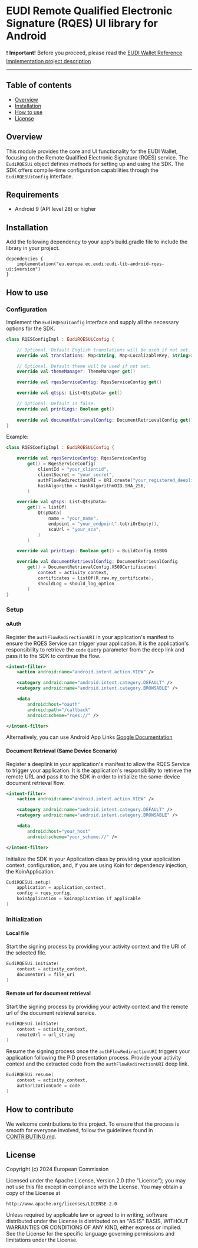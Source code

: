 # EUDI Remote Qualified Electronic Signature (RQES) UI library for Android

:heavy_exclamation_mark: **Important!** Before you proceed, please read
the [EUDI Wallet Reference Implementation project description](https://github.com/eu-digital-identity-wallet/.github/blob/main/profile/reference-implementation.md)

----

## Table of contents

* [Overview](#overview)
* [Installation](#installation)
* [How to use](#how-to-use)
* [License](#license)

## Overview

This module provides the core and UI functionality for the EUDI Wallet, focusing on the Remote Qualified Electronic Signature (RQES) service. 
The `EudiRQESUi` object defines methods for setting up and using the SDK. The SDK offers compile-time configuration capabilities through the `EudiRQESUiConfig` interface.

## Requirements

- Android 9 (API level 28) or higher

## Installation

Add the following dependency to your app's build.gradle file to include the library in your project.

```Gradle
dependencies {
    implementation("eu.europa.ec.eudi:eudi-lib-android-rqes-ui:$version")
}
```

## How to use

### Configuration

Implement the `EudiRQESUiConfig` interface and supply all the necessary options for the SDK.

```kotlin
class RQESConfigImpl : EudiRQESUiConfig {

    // Optional. Default English translations will be used if not set.
    override val translations: Map<String, Map<LocalizableKey, String>> get()

    // Optional. Default theme will be used if not set.
    override val themeManager: ThemeManager get()

    override val rqesServiceConfig: RqesServiceConfig get()

    override val qtsps: List<QtspData> get()

    // Optional. Default is false.
    override val printLogs: Boolean get()
            
    override val documentRetrievalConfig: DocumentRetrievalConfig get()
}
```

Example:

```kotlin
class RQESConfigImpl : EudiRQESUiConfig {

    override val rqesServiceConfig: RqesServiceConfig
        get() = RqesServiceConfig(
            clientId = "your_clientid",
            clientSecret = "your_secret",
            authFlowRedirectionURI = URI.create("your_registered_deeplink"),
            hashAlgorithm = HashAlgorithmOID.SHA_256,
        )

    override val qtsps: List<QtspData>
        get() = listOf(
            QtspData(
                name = "your_name",
                endpoint = "your_endpoint".toUriOrEmpty(),
                scaUrl = "your_sca",
            )
        )

    override val printLogs: Boolean get() = BuildConfig.DEBUG

    override val documentRetrievalConfig: DocumentRetrievalConfig
        get() = DocumentRetrievalConfig.X509Certificates(
            context = activity_context,
            certificates = listOf(R.raw.my_certificate),
            shouldLog = should_log_option
        )
}
```

### Setup

#### oAuth

Register the `authFlowRedirectionURI` in your application's manifest to ensure the RQES Service can trigger your application.
It is the application's responsibility to retrieve the `code` query parameter from the deep link and pass it to the SDK to continue the flow.

```Xml
<intent-filter>
    <action android:name="android.intent.action.VIEW" />

    <category android:name="android.intent.category.DEFAULT" />
    <category android:name="android.intent.category.BROWSABLE" />

    <data
        android:host="oauth"
        android:path="/callback"
        android:scheme="rqes://" />

</intent-filter>
```

Alternatively, you can use Android App Links [Google Documentation](https://developer.android.com/studio/write/app-link-indexing)

#### Document Retrieval (Same Device Scenario)

Register a deeplink in your application's manifest to allow the RQES Service to trigger your application.
It is the application's responsibility to retrieve the remote URL and pass it to the SDK in order to initialize the same-device document retrieval flow.

```Xml
<intent-filter>
    <action android:name="android.intent.action.VIEW" />

    <category android:name="android.intent.category.DEFAULT" />
    <category android:name="android.intent.category.BROWSABLE" />

    <data
        android:host="your_host"
        android:scheme="your_scheme://" />

</intent-filter>
```

Initialize the SDK in your Application class by providing your application context, configuration, and, if you are using Koin for dependency injection, the KoinApplication.

```kotlin
EudiRQESUi.setup(
    application = application_context,
    config = rqes_config,
    koinApplication = koinapplication_if_applicable
)
```

### Initialization

#### Local file

Start the signing process by providing your activity context and the URI of the selected file.

```kotlin
EudiRQESUi.initiate(
    context = activity_context,
    documentUri = file_uri
)
```

#### Remote url for document retrieval

Start the signing process by providing your activity context and the remote url of the document retrieval service.

```kotlin
EudiRQESUi.initiate(
    context = activity_context,
    remoteUrl = url_string
)
```

Resume the signing process once the `authFlowRedirectionURI` triggers your application following the PID presentation process. 
Provide your activity context and the extracted code from the `authFlowRedirectionURI` deep link.

```kotlin
EudiRQESUi.resume(
    context = activity_context,
    authorizationCode = code
)
```

## How to contribute

We welcome contributions to this project. To ensure that the process is smooth for everyone
involved, follow the guidelines found in [CONTRIBUTING.md](CONTRIBUTING.md).

## License

Copyright (c) 2024 European Commission

Licensed under the Apache License, Version 2.0 (the "License");
you may not use this file except in compliance with the License.
You may obtain a copy of the License at

    http://www.apache.org/licenses/LICENSE-2.0

Unless required by applicable law or agreed to in writing, software
distributed under the License is distributed on an "AS IS" BASIS,
WITHOUT WARRANTIES OR CONDITIONS OF ANY KIND, either express or implied.
See the License for the specific language governing permissions and
limitations under the License.
